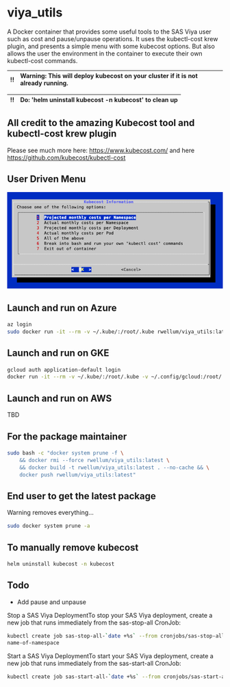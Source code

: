 # viya_utils

A Docker container that provides some useful tools to the SAS Viya user such as
cost and pause/unpause operations. It uses the kubectl-cost krew plugin, and
presents a simple menu with some kubecost options. But also allows the user the
environment in the container to execute their own kubectl-cost commands.

| :bangbang: | Warning: This will deploy kubecost on your cluster if it is not already running. |
| :--------: | :------------------------------------------------------------------------------- |

| :bangbang: | Do: 'helm uninstall kubecost -n kubecost' to clean up |
| :--------: | :---------------------------------------------------- |

## All credit to the amazing Kubecost tool and kubectl-cost krew plugin

Please see much more here: <https://www.kubecost.com/> and here
<https://github.com/kubecost/kubectl-cost>

## User Driven Menu

![Alt text](./menu.png?raw=true "Menu")

## Launch and run on Azure

```bash
az login
sudo docker run -it --rm -v ~/.kube/:/root/.kube rwellum/viya_utils:latest
```

## Launch and run on GKE

```bash
gcloud auth application-default login
docker run -it --rm -v ~/.kube/:/root/.kube -v ~/.config/gcloud:/root/.config/gcloud rwellum/viya_utils:latest
```

## Launch and run on AWS

TBD

## For the package maintainer

```bash
sudo bash -c "docker system prune -f \
    && docker rmi --force rwellum/viya_utils:latest \
    && docker build -t rwellum/viya_utils:latest . --no-cache && \
    docker push rwellum/viya_utils:latest"
```

## End user to get the latest package

Warning removes everything...

```bash
sudo docker system prune -a
```

## To manually remove kubecost

```bash
helm uninstall kubecost -n kubecost
```

## Todo

- Add pause and unpause

Stop a SAS Viya DeploymentTo stop your SAS Viya deployment, create a new job
that runs immediately from the sas-stop-all CronJob:

```bash
kubectl create job sas-stop-all-`date +%s` --from cronjobs/sas-stop-all -n
name-of-namespace
```

Start a SAS Viya DeploymentTo start your SAS Viya deployment, create a new job that
runs immediately from the sas-start-all CronJob:

```bash
kubectl create job sas-start-all-`date +%s` --from cronjobs/sas-start-all -n name-of-namespace
```
